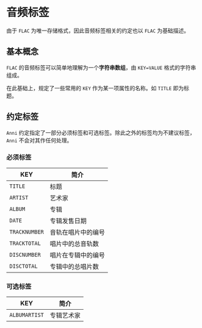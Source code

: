 # 音频标签

由于 `FLAC` 为唯一存储格式，因此音频标签相关的约定也以 `FLAC` 为基础描述。

## 基本概念

`FLAC` 的音频标签可以简单地理解为一个**字符串数组**，由 `KEY=VALUE` 格式的字符串组成。

在此基础上，规定了一些常用的 `KEY` 作为某一项属性的名称。如 `TITLE` 即为标题。

## 约定标签

`Anni` 约定指定了一部分必须标签和可选标签。除此之外的标签均为不建议标签，`Anni` 不会对其作任何处理。

### 必须标签

| KEY           | 简介               |
| ------------- | ------------------ |
| `TITLE`       | 标题               |
| `ARTIST`      | 艺术家             |
| `ALBUM`       | 专辑               |
| `DATE`        | 专辑发售日期       |
| `TRACKNUMBER` | 音轨在唱片中的编号 |
| `TRACKTOTAL`  | 唱片中的总音轨数   |
| `DISCNUMBER`  | 唱片在专辑中的编号 |
| `DISCTOTAL`   | 专辑中的总唱片数   |

### 可选标签

| KEY           | 简介       |
| ------------- | ---------- |
| `ALBUMARTIST` | 专辑艺术家 |